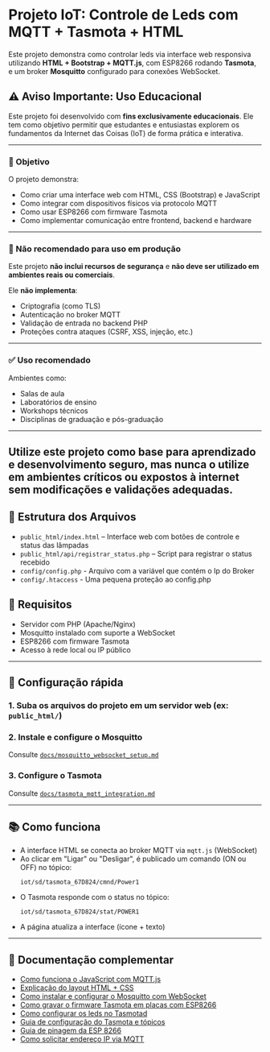# Projeto IoT: Controle de Leds com MQTT + Tasmota + HTML

Este projeto demonstra como controlar leds via interface web responsiva utilizando **HTML + Bootstrap + MQTT.js**, com ESP8266 rodando **Tasmota**, e um broker **Mosquitto** configurado para conexões WebSocket.

## ⚠️ Aviso Importante: Uso Educacional

Este projeto foi desenvolvido com **fins exclusivamente educacionais**. Ele tem como objetivo permitir que estudantes e entusiastas explorem os fundamentos da Internet das Coisas (IoT) de forma prática e interativa.

---

### 🎯 Objetivo

O projeto demonstra:

- Como criar uma interface web com HTML, CSS (Bootstrap) e JavaScript
- Como integrar com dispositivos físicos via protocolo MQTT
- Como usar ESP8266 com firmware Tasmota
- Como implementar comunicação entre frontend, backend e hardware

---

### 🚫 Não recomendado para uso em produção

Este projeto **não inclui recursos de segurança** e **não deve ser utilizado em ambientes reais ou comerciais**.

Ele **não implementa**:

- Criptografia (como TLS)
- Autenticação no broker MQTT
- Validação de entrada no backend PHP
- Proteções contra ataques (CSRF, XSS, injeção, etc.)

---

### ✅ Uso recomendado

Ambientes como:

- Salas de aula
- Laboratórios de ensino
- Workshops técnicos
- Disciplinas de graduação e pós-graduação

---

Utilize este projeto como base para aprendizado e desenvolvimento seguro, mas **nunca o utilize em ambientes críticos ou expostos à internet sem modificações e validações adequadas**.
---

## 📁 Estrutura dos Arquivos

- `public_html/index.html` – Interface web com botões de controle e status das lâmpadas
- `public_html/api/registrar_status.php` – Script para registrar o status recebido
- `config/config.php` - Arquivo com a variável que contém o Ip do Broker
- `config/.htaccess` - Uma pequena proteção ao config.php

## 🚀 Requisitos

- Servidor com PHP (Apache/Nginx)
- Mosquitto instalado com suporte a WebSocket
- ESP8266 com firmware Tasmota
- Acesso à rede local ou IP público

---

## 🔧 Configuração rápida

### 1. Suba os arquivos do projeto em um servidor web (ex: `public_html/`)
### 2. Instale e configure o Mosquitto
Consulte [`docs/mosquitto_websocket_setup.md`](docs/mosquitto_websocket_setup.md)

### 3. Configure o Tasmota
Consulte [`docs/tasmota_mqtt_integration.md`](docs/tasmota_mqtt_integration_multiled.md)

---

## 📚 Como funciona

- A interface HTML se conecta ao broker MQTT via `mqtt.js` (WebSocket)
- Ao clicar em "Ligar" ou "Desligar", é publicado um comando (ON ou OFF) no tópico:
  ```
  iot/sd/tasmota_67D824/cmnd/Power1
  ```
- O Tasmota responde com o status no tópico:
  ```
  iot/sd/tasmota_67D824/stat/POWER1
  ```
- A página atualiza a interface (ícone + texto)

---

## 📂 Documentação complementar

- [Como funciona o JavaScript com MQTT.js](docs/mqttjs_explicacao.md)  
- [Explicação do layout HTML + CSS](docs/html_css_layout.md) 
- [Como instalar e configurar o Mosquitto com WebSocket](docs/mosquitto_websocket_setup.md)  
- [Como gravar o firmware Tasmota em placas com ESP8266](docs/tutorial_tasmota_ESP8266.md) 
- [Como configurar os leds no Tasmotad](docs/configurar_leds_tasmota.md)
- [Guia de configuração do Tasmota e tópicos](docs/tasmota_mqtt_integration_multiled.md) 
- [Guia de pinagem da ESP 8266](docs/guia_pinagem_nodemcu_esp8266.md) 
- [Como solicitar endereço IP via MQTT](docs/tasmota_get_ip.md)

